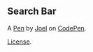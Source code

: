 Search Bar
----------


A [Pen](https://codepen.io/Jooooel/pen/pZBaLz) by [Joel](https://codepen.io/Jooooel) on [CodePen](https://codepen.io).

[License](https://codepen.io/Jooooel/pen/pZBaLz/license).